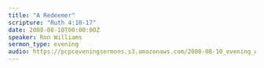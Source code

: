 ```yaml
---
title: "A Redeemer"
scripture: "Ruth 4:10-17"
date: 2008-08-10T00:00:00Z
speaker: Ron Williams
sermon_type: evening
audio: https://pcpceveningsermons.s3.amazonaws.com/2008-08-10_evening_williams.mp3 
---
```



